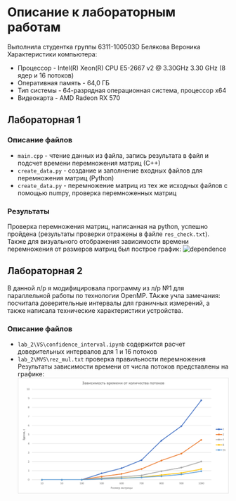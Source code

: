 # Описание к лабораторным работам
Выполнила студентка группы 6311-100503D Белякова Вероника
Характеристики компьютера:
* Процессор -  Intel(R) Xeon(R) CPU E5-2667 v2 @ 3.30GHz   3.30 GHz (8 ядер и 16 потоков)
* Оперативная память - 64,0 ГБ 
* Тип системы - 64-разрядная операционная система, процессор x64
* Видеокарта - AMD Radeon RX 570

## Лабораторная 1
### Описание файлов
* `main.cpp` - чтение данных из файла, запись результата в файл и подсчет времени перемножения матриц (С++)
* `create_data.py` - создание и заполнение входных файлов для перемножения матриц (Python)
* `create_data.py` - перемножение матриц из тех же исходных файлов с помощью numpy, проверка перемноженных матриц
### Результаты
Проверка перемножения матриц, написанная на python, успешно пройдена (результаты проверки отражены в файле `res_check.txt`).
Также для визуального отображения зависимости времени перемножения от размеров матриц был построе график:
![dependence](https://github.com/Cat-sandwich/parallel-programming-1/assets/113890061/d0a370ba-58ce-48b5-ac21-07824d9dfd00)

## Лабораторная 2
В данной л/р я модифицировала программу из л/р №1 для параллельной работы по технологии OpenMP. ТАкже учла замечания: посчитала доверительные интервалы для граничных измерений, а также написала технические характеристики устройства.
### Описание файлов
* `lab_2\VS\confidence_interval.ipynb` содержится расчет доверительных интервалов для 1 и 16 потоков
* `lab_2\MVS\rez_mul.txt` проверка правильности перемножения
Результаты зависимости времени от числа потоков представлены на графике:
![alt text](lab_2\image.png)